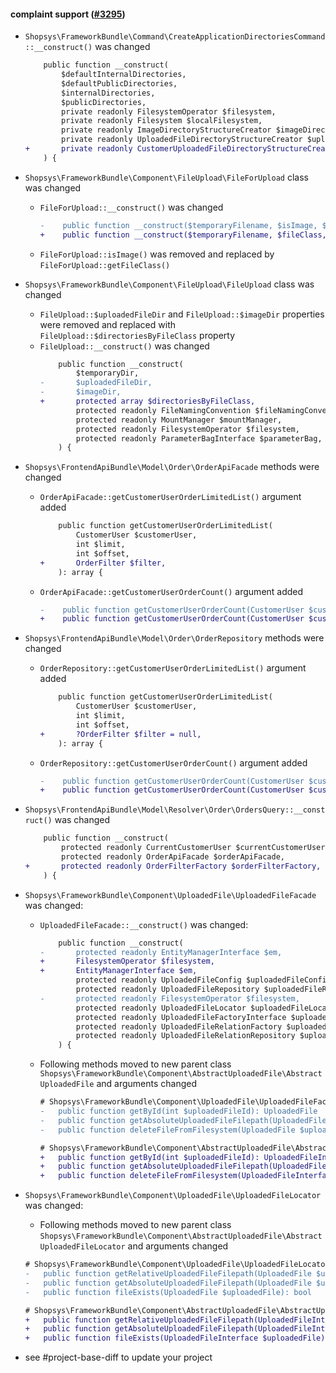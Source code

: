 #### complaint support ([#3295](https://github.com/shopsys/shopsys/pull/3295))

-   `Shopsys\FrameworkBundle\Command\CreateApplicationDirectoriesCommand::__construct()` was changed
    ```diff
        public function __construct(
            $defaultInternalDirectories,
            $defaultPublicDirectories,
            $internalDirectories,
            $publicDirectories,
            private readonly FilesystemOperator $filesystem,
            private readonly Filesystem $localFilesystem,
            private readonly ImageDirectoryStructureCreator $imageDirectoryStructureCreator,
            private readonly UploadedFileDirectoryStructureCreator $uploadedFileDirectoryStructureCreator,
    +       private readonly CustomerUploadedFileDirectoryStructureCreator $customerUploadedFileDirectoryStructureCreator,
        ) {
    ```
-   `Shopsys\FrameworkBundle\Component\FileUpload\FileForUpload` class was changed
    -   `FileForUpload::__construct()` was changed
        ```diff
        -    public function __construct($temporaryFilename, $isImage, $category, $targetDirectory, $nameConventionType)
        +    public function __construct($temporaryFilename, $fileClass, $category, $targetDirectory, $nameConventionType)
        ```
    -   `FileForUpload::isImage()` was removed and replaced by `FileForUpload::getFileClass()`
-   `Shopsys\FrameworkBundle\Component\FileUpload\FileUpload` class was changed
    -   `FileUpload::$uploadedFileDir` and `FileUpload::$imageDir` properties were removed and replaced with `FileUpload::$directoriesByFileClass` property
    -   `FileUpload::__construct()` was changed
        ```diff
            public function __construct(
                $temporaryDir,
        -       $uploadedFileDir,
        -       $imageDir,
        +       protected array $directoriesByFileClass,
                protected readonly FileNamingConvention $fileNamingConvention,
                protected readonly MountManager $mountManager,
                protected readonly FilesystemOperator $filesystem,
                protected readonly ParameterBagInterface $parameterBag,
            ) {
        ```
-   `Shopsys\FrontendApiBundle\Model\Order\OrderApiFacade` methods were changed
    -   `OrderApiFacade::getCustomerUserOrderLimitedList()` argument added
        ```diff
            public function getCustomerUserOrderLimitedList(
                CustomerUser $customerUser,
                int $limit,
                int $offset,
        +       OrderFilter $filter,
            ): array {
        ```
    -   `OrderApiFacade::getCustomerUserOrderCount()` argument added
        ```diff
        -    public function getCustomerUserOrderCount(CustomerUser $customerUser): int
        +    public function getCustomerUserOrderCount(CustomerUser $customerUser, OrderFilter $filter): int
        ```
-   `Shopsys\FrontendApiBundle\Model\Order\OrderRepository` methods were changed
    -   `OrderRepository::getCustomerUserOrderLimitedList()` argument added
        ```diff
            public function getCustomerUserOrderLimitedList(
                CustomerUser $customerUser,
                int $limit,
                int $offset,
        +       ?OrderFilter $filter = null,
            ): array {
        ```
    -   `OrderRepository::getCustomerUserOrderCount()` argument added
        ```diff
        -    public function getCustomerUserOrderCount(CustomerUser $customerUser): int
        +    public function getCustomerUserOrderCount(CustomerUser $customerUser, OrderFilter $filter): int
        ```
-   `Shopsys\FrontendApiBundle\Model\Resolver\Order\OrdersQuery::__construct()` was changed
    ```diff
        public function __construct(
            protected readonly CurrentCustomerUser $currentCustomerUser,
            protected readonly OrderApiFacade $orderApiFacade,
    +       protected readonly OrderFilterFactory $orderFilterFactory,
        ) {
    ```
-   `Shopsys\FrameworkBundle\Component\UploadedFile\UploadedFileFacade` was changed:

    -   `UploadedFileFacade::__construct()` was changed:
        ```diff
            public function __construct(
        -       protected readonly EntityManagerInterface $em,
        +       FilesystemOperator $filesystem,
        +       EntityManagerInterface $em,
                protected readonly UploadedFileConfig $uploadedFileConfig,
                protected readonly UploadedFileRepository $uploadedFileRepository,
        -       protected readonly FilesystemOperator $filesystem,
                protected readonly UploadedFileLocator $uploadedFileLocator,
                protected readonly UploadedFileFactoryInterface $uploadedFileFactory,
                protected readonly UploadedFileRelationFactory $uploadedFileRelationFactory,
                protected readonly UploadedFileRelationRepository $uploadedFileRelationRepository,
            ) {
        ```
    -   Following methods moved to new parent class `Shopsys\FrameworkBundle\Component\AbstractUploadedFile\AbstractUploadedFile` and arguments changed

        ```diff
        # Shopsys\FrameworkBundle\Component\UploadedFile\UploadedFileFacade
        -   public function getById(int $uploadedFileId): UploadedFile
        -   public function getAbsoluteUploadedFileFilepath(UploadedFile $uploadedFile): string
        -   public function deleteFileFromFilesystem(UploadedFile $uploadedFile): void

        # Shopsys\FrameworkBundle\Component\AbstractUploadedFile\AbstractUploadedFile
        +   public function getById(int $uploadedFileId): UploadedFileInterface
        +   public function getAbsoluteUploadedFileFilepath(UploadedFileInterface $uploadedFile): string
        +   public function deleteFileFromFilesystem(UploadedFileInterface $uploadedFile): void
        ```

-   `Shopsys\FrameworkBundle\Component\UploadedFile\UploadedFileLocator` was changed:

    -   Following methods moved to new parent class `Shopsys\FrameworkBundle\Component\AbstractUploadedFile\AbstractUploadedFileLocator` and arguments changed

    ```diff
    # Shopsys\FrameworkBundle\Component\UploadedFile\UploadedFileLocator
    -   public function getRelativeUploadedFileFilepath(UploadedFile $uploadedFile): string
    -   public function getAbsoluteUploadedFileFilepath(UploadedFile $uploadedFile): string
    -   public function fileExists(UploadedFile $uploadedFile): bool

    # Shopsys\FrameworkBundle\Component\AbstractUploadedFile\AbstractUploadedFileLocator
    +   public function getRelativeUploadedFileFilepath(UploadedFileInterface $uploadedFile): string
    +   public function getAbsoluteUploadedFileFilepath(UploadedFileInterface $uploadedFile): string
    +   public function fileExists(UploadedFileInterface $uploadedFile): bool
    ```

-   see #project-base-diff to update your project
